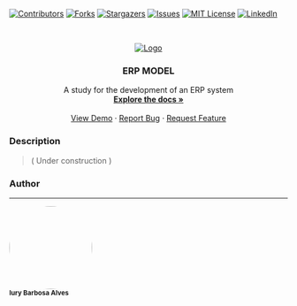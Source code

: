 [![Contributors][contributors-shield]][contributors-url]
[![Forks][forks-shield]][forks-url]
[![Stargazers][stars-shield]][stars-url]
[![Issues][issues-shield]][issues-url]
[![MIT License][license-shield]][license-url]
[![LinkedIn][linkedin-shield]][linkedin-url]

<!-- PROJECT LOGO -->
<br />
<p align="center">
  <a href="https://github.com/Askizin/ERP-backend">
    <img src="https://i.imgur.com/7R5TVmY.png" alt="Logo">
  </a>

  <h3 align="center">ERP MODEL</h3>

  <p align="center">
    A study for the development of an ERP system
    <br />
    <a href="https://github.com/Askizin/ERP-backend"><strong>Explore the docs »</strong></a>
    <br />
    <br />
    <a href="https://github.com/Askizin/ERP-backend">View Demo</a>
    ·
    <a href="https://github.com/Askizin/ERP-backend/issues">Report Bug</a>
    ·
    <a href="https://github.com/Askizin/ERP-backend/issues">Request Feature</a>
  </p>
</p>

### Description

> ( Under construction )


<!-- CONTACT -->
### Author
---

 <a><img style="border-radius: 50%;" src="https://github.com/Askizin" width="150px;" alt=""/>
 <br />
 <sub><b>Iury Barbosa Alves</b></sub></a>  <a href="https://github.com/Askizin" title="Medium"></a>

<!-- MARKDOWN LINKS & IMAGES -->
<!-- https://www.markdownguide.org/basic-syntax/#reference-style-links -->
[contributors-shield]: https://img.shields.io/github/contributors/Askizin/ERP-backend.svg?style=for-the-badge
[contributors-url]: https://github.com/Askizin/ERP-backend/graphs/contributors
[forks-shield]: https://img.shields.io/github/forks/Askizin/ERP-backend.svg?style=for-the-badge
[forks-url]: https://github.com/Askizin/ERP-backend/network/members
[stars-shield]: https://img.shields.io/github/stars/Askizin/ERP-backend.svg?style=for-the-badge
[stars-url]: https://github.com/Askizin/ERP-backend/stargazers
[issues-shield]: https://img.shields.io/github/issues/Askizin/ERP-backend.svg?style=for-the-badge
[issues-url]: https://github.com/Askizin/ERP-backend/issues
[license-shield]: https://img.shields.io/github/license/Askizin/ERP-backend.svg?style=for-the-badge
[license-url]: https://github.com/Askizin/ERP-backend/blob/master/LICENSE
[linkedin-shield]: https://img.shields.io/badge/-LinkedIn-black.svg?style=for-the-badge&logo=linkedin&colorB=555
[linkedin-url]:https://www.linkedin.com/in/iury-barbosa-679778139/
